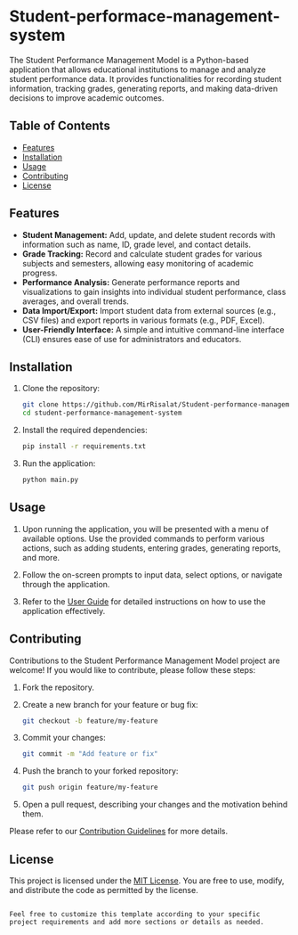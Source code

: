 # Student-performace-management-system

The Student Performance Management Model is a Python-based application that allows educational institutions to manage and analyze student performance data. It provides functionalities for recording student information, tracking grades, generating reports, and making data-driven decisions to improve academic outcomes.

## Table of Contents
- [Features](#features)
- [Installation](#installation)
- [Usage](#usage)
- [Contributing](#contributing)
- [License](#license)

## Features

- **Student Management:** Add, update, and delete student records with information such as name, ID, grade level, and contact details.
- **Grade Tracking:** Record and calculate student grades for various subjects and semesters, allowing easy monitoring of academic progress.
- **Performance Analysis:** Generate performance reports and visualizations to gain insights into individual student performance, class averages, and overall trends.
- **Data Import/Export:** Import student data from external sources (e.g., CSV files) and export reports in various formats (e.g., PDF, Excel).
- **User-Friendly Interface:** A simple and intuitive command-line interface (CLI) ensures ease of use for administrators and educators.

## Installation

1. Clone the repository:
   ```bash
   git clone https://github.com/MirRisalat/Student-performance-management-system.git
   cd student-performance-management-system
   ```

2. Install the required dependencies:
   ```bash
   pip install -r requirements.txt
   ```

3. Run the application:
   ```bash
   python main.py
   ```

## Usage

1. Upon running the application, you will be presented with a menu of available options. Use the provided commands to perform various actions, such as adding students, entering grades, generating reports, and more.

2. Follow the on-screen prompts to input data, select options, or navigate through the application.

3. Refer to the [User Guide](user-guide.md) for detailed instructions on how to use the application effectively.

## Contributing

Contributions to the Student Performance Management Model project are welcome! If you would like to contribute, please follow these steps:

1. Fork the repository.

2. Create a new branch for your feature or bug fix:
   ```bash
   git checkout -b feature/my-feature
   ```

3. Commit your changes:
   ```bash
   git commit -m "Add feature or fix"
   ```

4. Push the branch to your forked repository:
   ```bash
   git push origin feature/my-feature
   ```

5. Open a pull request, describing your changes and the motivation behind them.

Please refer to our [Contribution Guidelines](contribution.md) for more details.

## License

This project is licensed under the [MIT License](LICENSE). You are free to use, modify, and distribute the code as permitted by the license.

```

Feel free to customize this template according to your specific project requirements and add more sections or details as needed.

